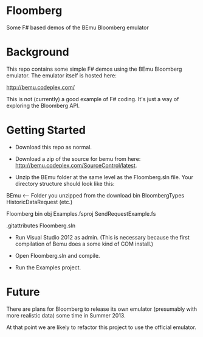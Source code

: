 Floomberg
=========

Some F# based demos of the BEmu Bloomberg emulator

Background
==========

This repo contains some simple F# demos using the BEmu Bloomberg emulator.  The emulator itself is hosted here:

http://bemu.codeplex.com/

This is not (currently) a good example of F# coding.  It's just a way of exploring the Bloomberg API.

Getting Started
===============

- Download this repo as normal.

- Download a zip of the source for bemu from here: http://bemu.codeplex.com/SourceControl/latest.

- Unzip the BEmu folder at the same level as the Floomberg.sln file.  Your directory structure should look like this:

BEmu  <-- Folder you unzipped from the download
  bin
  BloombergTypes
  HistoricDataRequest
  (etc.)
  
Floomberg
  bin
  obj
  Examples.fsproj
  SendRequestExample.fs
  
.gitattributes
Floomberg.sln


- Run Visual Studio 2012 as admin.  (This is necessary because the first compilation of Bemu does a some kind of COM install.)

- Open Floomberg.sln and compile.

- Run the Examples project.

Future
======

There are plans for Bloomberg to release its own emulator (presumably with more realistic data) some time in Summer 2013.

At that point we are likely to refactor this project to use the official emulator.
